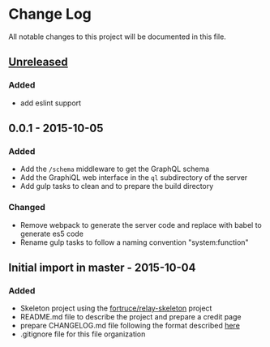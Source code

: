 # Change Log
All notable changes to this project will be documented in this file.

## [Unreleased][unreleased]
### Added
- add eslint support

## 0.0.1 - 2015-10-05
### Added
- Add the `/schema` middleware to get the GraphQL schema
- Add the GraphiQL web interface in the `ql` subdirectory of the server
- Add gulp tasks to clean and to prepare the build directory

### Changed
- Remove webpack to generate the server code and replace with babel to generate es5 code
- Rename gulp tasks to follow a naming convention "system:function"

## Initial import in master - 2015-10-04
### Added
- Skeleton project using the [fortruce/relay-skeleton](https://github.com/fortruce/relay-skeleton) project
- README.md file to describe the project and prepare a credit page
- prepare CHANGELOG.md file following the format described [here](http://keepachangelog.com/)
- .gitignore file for this file organization

[unreleased]: https://github.com/pcarion/graphql-relay-authentication/compare/rel/0.0.1...develop